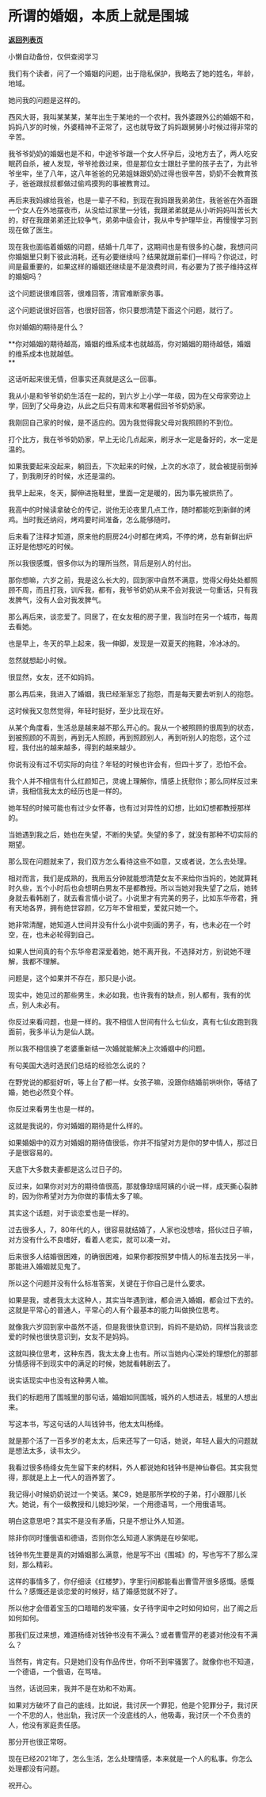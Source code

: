 # 所谓的婚姻，本质上就是围城

[**返回列表页**](/gzh/记忆承载)

小懒自动备份，仅供查阅学习

我们有个读者，问了一个婚姻的问题，出于隐私保护，我略去了她的姓名，年龄，地域。  

  

她问我的问题是这样的。  

  

西风大哥，我叫某某某，某年出生于某地的一个农村。我外婆跟外公的婚姻不和，妈妈八岁的时候，外婆精神不正常了，这也就导致了妈妈跟舅舅小时候过得非常的辛苦。

  

我爷爷奶奶的婚姻也是不和，中途爷爷跟一个女人怀孕后，没地方去了，两人吃安眠药自杀，被人发现，爷爷抢救过来，但是那位女士跟肚子里的孩子去了，为此爷爷坐牢，坐了八年，这八年爸爸的兄弟姐妹跟奶奶过得也很辛苦，奶奶不会教育孩子，爸爸跟叔叔都做过偷鸡摸狗的事被教育过。

  

再后来我妈嫁给我爸，也是一辈子不和，到现在我妈跟我弟弟住，我爸爸在外面跟一个女人在外地摆夜市，从没给过家里一分钱，我跟弟弟就是从小听妈妈叫苦长大的，好在我跟弟弟还比较争气，弟弟中级会计，我从中专护理毕业，再慢慢学习到现在做了医生。

  

现在我也面临着婚姻的问题，结婚十几年了，这期间也是有很多的心酸，我想问问你婚姻里只剩下彼此消耗，还有必要继续吗？结果就跟前辈们一样吗？你说过，时间是最重要的，如果这样的婚姻还继续是不是浪费时间，有必要为了孩子维持这样的婚姻吗？

  

这个问题说很难回答，很难回答，清官难断家务事。  

  

这个问题说很好回答，也很好回答，你只要想清楚下面这个问题，就行了。

  

你对婚姻的期待是什么？

  

 **你对婚姻的期待越高，婚姻的维系成本也就越高，你对婚姻的期待越低，婚姻的维系成本也就越低。  
**

  

这话听起来很无情，但事实还真就是这么一回事。  

  

我从小是和爷爷奶奶生活在一起的，到六岁上小学一年级，因为在父母家旁边上学，回到了父母身边，从此之后只有周末和寒暑假回爷爷奶奶家。  

  

我刚回自己家的时候，是不适应的。因为我觉得我父母对我照顾的不到位。

  

打个比方，我在爷爷奶奶家，早上无论几点起来，刷牙水一定是备好的，水一定是温的。

  

如果我要起来没起来，躺回去，下次起来的时候，上次的水凉了，就会被提前倒掉了，到我刷牙的时候，水还是温的。

  

我早上起来，冬天，脚伸进拖鞋里，里面一定是暖的，因为事先被烘热了。

  

我高中的时候读拿破仑的传记，说他无论夜里几点工作，随时都能吃到新鲜的烤鸡。当时我还纳闷，烤鸡要时间准备，怎么能够随时。

  

后来看了注释才知道，原来他的厨房24小时都在烤鸡，不停的烤，总有新鲜出炉正好是他想吃的时候。

  

所以我很感慨，很多你以为的理所当然，背后是别人的付出。  

  

那你想嘛，六岁之前，我是这么长大的，回到家中自然不满意，觉得父母处处都照顾不周，而且打我，训斥我，都有，我爷爷奶奶从来不会对我说一句重话，只有我发脾气，没有人会对我发脾气。

  

那么再后来，谈恋爱了。同居了，在女友租的房子里，我当时在另一个城市，每周去看她。  

  

也是早上，冬天的早上起来，我一伸脚，发现是一双夏天的拖鞋，冷冰冰的。

  

忽然就想起小时候。  

  

很显然，女友，还不如妈妈。

  

那么再后来，我进入了婚姻，我已经渐渐忘了抱怨，而是每天要去听别人的抱怨。  

  

这时候我又忽然觉得，年轻时挺好，至少比现在好。

  

从某个角度看，生活总是越来越不那么开心的。我从一个被照顾的很周到的状态，到被照顾的不周到，再到无人照顾，再到照顾别人，再到听别人的抱怨，这个过程，我付出的越来越多，得到的越来越少。

  

你说有没有过不切实际的向往？年轻的时候也许会有，但四十岁了，恐怕不会。  

  

我个人并不相信有什么红颜知己，灵魂上理解你，情感上抚慰你；那么同样反过来讲，我相信我太太的经历也是一样的。  

  

她年轻的时候可能也有过少女怀春，也有过对异性的幻想，比如幻想都教授那样的。  

  

当她遇到我之后，她也在失望，不断的失望。失望的多了，就没有那种不切实际的期望。  

  

那么现在问题就来了，我们双方怎么看待这些不如意，又或者说，怎么去处理。

  

相对而言，我们是成熟的，我用五分钟就能想清楚女友不来给你当妈的，她就算耗时久些，五个小时后也会想明白男友不是都教授。所以当她对我失望了之后，她转身就去看韩剧了，就去看言情小说了。小说里才有完美的男子，比如东华帝君，拥有天地各界，拥有绝世容颜，亿万年不曾相爱，爱就只她一个。  

  

她非常清醒，她知道人世间并没有什么小说中刻画的男子，有，也未必在一个时空，在，也未必轮得到自己。

  

如果人世间真的有个东华帝君深爱着她，她不离开我，不选择对方，别说她不理解，我都不理解。  

  

问题是，这个如果并不存在，那只是小说。  

  

现实中，她见过的那些男生，未必如我，也许我有的缺点，别人都有，我有的优点，别人未必有。

  

你反过来看问题，也是一样的。我不相信人世间有什么七仙女，真有七仙女跑到我面前，我多半认为是仙人跳。  

  

所以我不相信换了老婆重新结一次婚就能解决上次婚姻中的问题。

  

有句美国大选时选民们总结的经验怎么说的？

  

在野党说的都挺好听，等上台了都一样。女孩子嘛，没跟你结婚前哄哄你，等结了婚，她也必然变个样。

  

你反过来看男生也是一样的。  

  

这就是我说的，你对婚姻的期待是什么样的。  

  

如果婚姻中的双方对婚姻的期待值很低，你并不指望对方是你的梦中情人，那过日子是很容易的。  

  

天底下大多数夫妻都是这么过日子的。

  

反过来，如果你对对方的期待值很高，那就像琼瑶阿姨的小说一样，成天撕心裂肺的，因为你希望对方为你做的事情太多了嘛。  

  

其实这个话题，对于谈恋爱也是一样的。  

  

过去很多人，7，80年代的人，很容易就结婚了，人家也没想啥，搭伙过日子嘛，对方没有什么不良嗜好，看着人老实，就可以凑一对。

  

后来很多人结婚很困难，的确很困难，如果你都按照梦中情人的标准去找另一半，那能进入婚姻就见鬼了。

  

所以这个问题并没有什么标准答案，关键在于你自己是什么要求。

  

如果是我，或者我太太这种人，其实当年遇到谁，都会进入婚姻，都会过下去的。这就是平常心的普通人，平常心的人有个最基本的能力叫做换位思考。

  

就像我六岁回到家中虽然不适，但是我很快意识到，妈妈不是奶奶，同样当我谈恋爱的时候也很快意识到，女友不是妈妈。

  

这就叫换位思考，这种东西，我太太身上也有。所以当她内心深处的理想化的那部分情感得不到现实中的满足的时候，她就看韩剧去了。

  

说实话现实中也没有这种男人嘛。  

  

我们的标题用了围城里的那句话，婚姻如同围城，城外的人想进去，城里的人想出来。  

  

写这本书，写这句话的人叫钱钟书，他太太叫杨绛。  

  

就是那个活了一百多岁的老太太，后来还写了一句话，她说，年轻人最大的问题就是想法太多，读书太少。

  

我看过很多杨绛女先生留下来的材料，外人都说她和钱钟书是神仙眷侣。其实我觉得，那就是上上一代人的涵养罢了。

  

我记得小时候奶奶说过一个笑话。某C9，她是那所学校的子弟，打小跟那儿长大。她说，有个一级教授和儿媳妇吵架，一个用德语骂，一个用俄语骂。  

  

明白这意思吧？其实不是没有矛盾，只是不想让外人知道。  

  

除非你同时懂俄语和德语，否则你怎么知道人家俩是在吵架呢。  

  

钱钟书先生要是真的对婚姻那么满意，他是写不出《围城》的，写也写不了那么深刻，那么精彩。

  

这样的事情多了，你仔细读《红楼梦》，字里行间都能看出曹雪芹很多感慨。感慨什么？感慨还是谈恋爱的时候好，结了婚感觉就不好了。

  

所以他才会借着宝玉的口暗暗的发牢骚，女子待字闺中之时如何如何，出了阁之后如何如何。  

  

那我们反过来想，难道杨绛对钱钟书没有不满么？或者曹雪芹的老婆对他没有不满么？  

  

当然有，肯定有。只是她们没有作品传世，你听不到牢骚罢了。就像你也不知道，一个德语，一个俄语，在骂啥。

  

当然，话说回来，我并不是在劝和不劝离。

  

如果对方破坏了自己的底线，比如说，我讨厌一个罪犯，他是个犯罪分子，我讨厌一个不忠的人，他出轨，我讨厌一个没底线的人，他吸毒，我讨厌一个不负责的人，他没有家庭责任感。

  

那分开也很正常呀。  

  

现在已经2021年了，怎么生活，怎么处理情感，本来就是一个人的私事。你怎么处理都没有问题。

  

祝开心。

